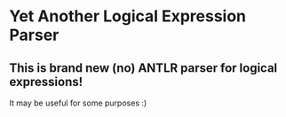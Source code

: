 # Yet Another Logical Expression Parser
## This is **brand new** (no) ANTLR parser for logical expressions!
  It may be useful for some purposes :)